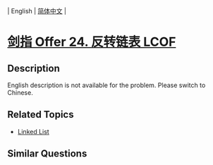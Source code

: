
| English | [简体中文](README.md) |

# [剑指 Offer 24. 反转链表 LCOF](https://leetcode-cn.com/problems/fan-zhuan-lian-biao-lcof/)

## Description

<p>English description is not available for the problem. Please switch to Chinese.</p>

## Related Topics

- [Linked List](https://leetcode-cn.com/tag/linked-list)

## Similar Questions


